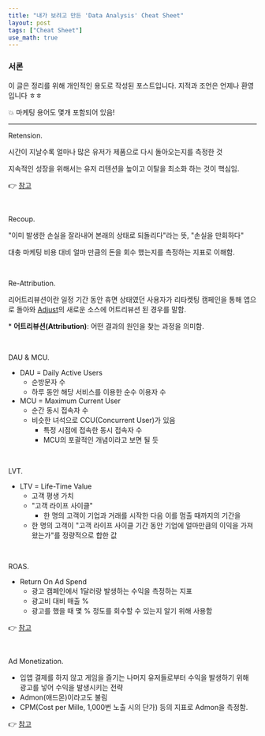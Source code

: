 ```yaml
---
title: "내가 보려고 만든 'Data Analysis' Cheat Sheet"
layout: post
tags: ["Cheat Sheet"]
use_math: true
---
```


### 서론
이 글은 정리를 위해 개인적인 용도로 작성된 포스트입니다. 지적과 조언은 언제나 환영입니다 ㅎㅎ

💥 마케팅 용어도 몇개 포함되어 있음!

<hr/>

<span class="statement-title">Retension.</span><br>

시간이 지날수록 얼마나 많은 유저가 제품으로 다시 돌아오는지를 측정한 것

지속적인 성장을 위해서는 유저 리텐션을 높이고 이탈을 최소화 하는 것이 핵심임.

👉 [참고](https://blog.ab180.co/posts/retention-series-1)

<br/>

<span class="statement-title">Recoup.</span><br>

"이미 발생한 손실을 잘라내어 본래의 상태로 되돌리다"라는 뜻, "손실을 만회하다"

대충 마케팅 비용 대비 얼마 만큼의 돈을 회수 했는지를 측정하는 지표로 이해함.

<br/>

<span class="statement-title">Re-Attribution.</span><br>

리어트리뷰션이란 일정 기간 동안 휴면 상태였던 사용자가 리타켓팅 캠페인을 통해 앱으로 돌아와 [Adjust](https://www.adjust.com/ko/)의 새로운 소스에 어트리뷰션 된 경우를 말함.

\* **어트리뷰션(Attribution)**: 어떤 결과의 원인을 찾는 과정을 의미함.

<br/>

<span class="statement-title">DAU & MCU.</span><br>

- DAU = Daily Active Users
  - 순방문자 수
  - 하루 동안 해당 서비스를 이용한 순수 이용자 수
- MCU = Maximum Current User
  - 순간 동시 접속자 수
  - 비슷한 녀석으로 CCU(Concurrent User)가 있음
    - 특정 시점에 접속한 동시 접속자 수
    - MCU의 포괄적인 개념이라고 보면 될 듯

<br/>

<span class="statement-title">LVT.</span><br>

- LTV = Life-Time Value
  - 고객 평생 가치
  - "고객 라이프 사이클"
    - 한 명의 고객이 기업과 거래를 시작한 다음 이를 멈출 때까지의 기간을 
  - 한 명의 고객이 "고객 라이프 사이클 기간 동안 기업에 얼마만큼의 이익을 가져왔는가"를 정량적으로 합한 값

<br/>

<span class="statement-title">ROAS.</span><br>

- Return On Ad Spend
  - 광고 캠페인에서 1달러랑 발생하는 수익을 측정하는 지표
  - 광고비 대비 매출 %
  - 광고를 했을 때 몇 % 정도를 회수할 수 있는지 알기 위해 사용함

👉 [참고](https://www.hellodigital.kr/blog/dmkt-general-plain-guide-roas/)

<br/>

<span class="statement-title">Ad Monetization.</span><br>

- 입앱 결제를 하지 않고 게임을 즐기는 나머지 유저들로부터 수익을 발생하기 위해 광고를 넣어 수익을 발생시키는 전략
- Admon(애드몬)이라고도 불림
- CPM(Cost per Mille, 1,000번 노출 시의 단가) 등의 지표로 Admon을 측정함.

👉 [참고](https://game-marketing.tistory.com/entry/%EA%B4%91%EA%B3%A0-%EC%88%98%EC%9D%B5%ED%99%94-Ad-monetization%EC%9D%B4%EB%9E%80-%EB%AA%A8%EB%B0%94%EC%9D%BC-%EC%95%B1%EA%B2%8C%EC%9E%84%EC%9D%98-%EC%88%98%EC%9D%B5%ED%99%94-%ED%95%B5%EC%8B%AC)

